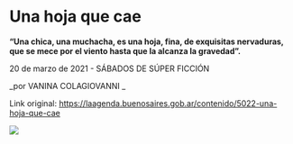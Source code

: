 # Una hoja que cae

**“Una chica, una muchacha, es una hoja, fina, de exquisitas nervaduras, que se mece por el viento hasta que la alcanza la gravedad”.**

20 de marzo de 2021 - SÁBADOS DE SÚPER FICCIÓN

_por VANINA COLAGIOVANNI _

Link original: https://laagenda.buenosaires.gob.ar/contenido/5022-una-hoja-que-cae



![](https://cdn.flowlikemusic.com/files/images/45674/1420ff29-fd16-47b8-8d6f-571d92689c6b.jpeg)



